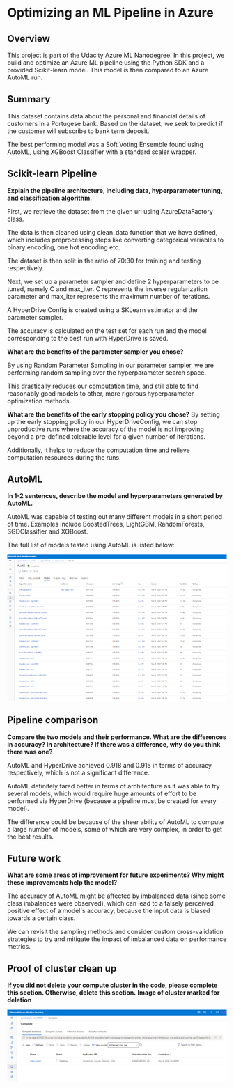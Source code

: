 # Optimizing an ML Pipeline in Azure

## Overview
This project is part of the Udacity Azure ML Nanodegree.
In this project, we build and optimize an Azure ML pipeline using the Python SDK and a provided Scikit-learn model.
This model is then compared to an Azure AutoML run.

## Summary

This dataset contains data about the personal and financial details of customers in a Portugese bank. Based on the dataset, we seek to predict if the customer will subscribe to bank term deposit.

The best performing model was a Soft Voting Ensemble found using AutoML, using XGBoost Classifier with a standard scaler wrapper.

## Scikit-learn Pipeline
**Explain the pipeline architecture, including data, hyperparameter tuning, and classification algorithm.**

First, we retrieve the dataset from the given url using AzureDataFactory class.

The data is then cleaned using clean_data function that we have defined, which includes preprocessing steps like converting categorical variables to binary encoding, one hot encoding etc.

The dataset is then split in the ratio of 70:30 for training and testing respectively.

Next, we set up a parameter sampler and define 2 hyperparameters to be tuned, namely C and max_iter. C represents the inverse regularization parameter and max_iter represents the maximum number of iterations.

A HyperDrive Config is created using a SKLearn estimator and the parameter sampler.

The accuracy is calculated on the test set for each run and the model corresponding to the best run with HyperDrive is saved.

**What are the benefits of the parameter sampler you chose?**

By using Random Parameter Sampling in our parameter sampler, we are performing random sampling over the hyperparameter search space.

This drastically reduces our computation time, and still able to find reasonably good models to other, more rigorous hyperparameter optimization methods.

**What are the benefits of the early stopping policy you chose?**
By setting up the early stopping policy in our HyperDriveConfig, we can stop unproductive runs where the accuracy of the model is not improving beyond a pre-defined tolerable level for a given number of iterations.

Additionally, it helps to reduce the computation time and relieve computation resources during the runs.

## AutoML
**In 1-2 sentences, describe the model and hyperparameters generated by AutoML.**

AutoML was capable of testing out many different models in a short period of time.
Examples include BoostedTrees, LightGBM, RandomForests, SGDClassifier and XGBoost.

The full list of models tested using AutoML is listed below:

![alt text](https://github.com/riokorb/optimize-ml-pipeline-azure/blob/master/automlmodels.PNG?raw=true)

## Pipeline comparison
**Compare the two models and their performance. What are the differences in accuracy? In architecture? If there was a difference, why do you think there was one?**

AutoML and HyperDrive achieved 0.918 and 0.915 in terms of accuracy respectively, which is not a significant difference.

AutoML definitely fared better in terms of architecture as it was able to try several models, which would require huge amounts of effort to be performed via HyperDrive (because a pipeline must be created for every model).

The difference could be because of the sheer ability of AutoML to compute a large number of models, some of which are very complex, in order to get the best results. 

## Future work
**What are some areas of improvement for future experiments? Why might these improvements help the model?**

The accuracy of AutoML might be affected by imbalanced data (since some class imbalances were observed), which can lead to a falsely perceived positive effect of a model's accuracy, because the input data is biased towards a certain class.

We can revisit the sampling methods and consider custom cross-validation strategies to try and mitigate the impact of imbalanced data on performance metrics.

## Proof of cluster clean up
**If you did not delete your compute cluster in the code, please complete this section. Otherwise, delete this section.**
**Image of cluster marked for deletion**

![alt text](https://github.com/riokorb/optimize-ml-pipeline-azure/blob/master/clusterdelete.PNG?raw=true)

